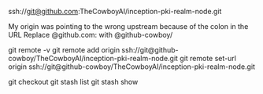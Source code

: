 ssh://git@github.com:TheCowboyAI/inception-pki-realm-node.git

My origin was pointing to the wrong upstream because of the colon in the URL
Replace
@github.com: with
@github-cowboy/

git remote -v
git remote add origin ssh://git@github-cowboy/TheCowboyAI/inception-pki-realm-node.git
git remote set-url origin ssh://git@github-cowboy/TheCowboyAI/inception-pki-realm-node.git

git checkout <branch>
git stash list
git stash show
